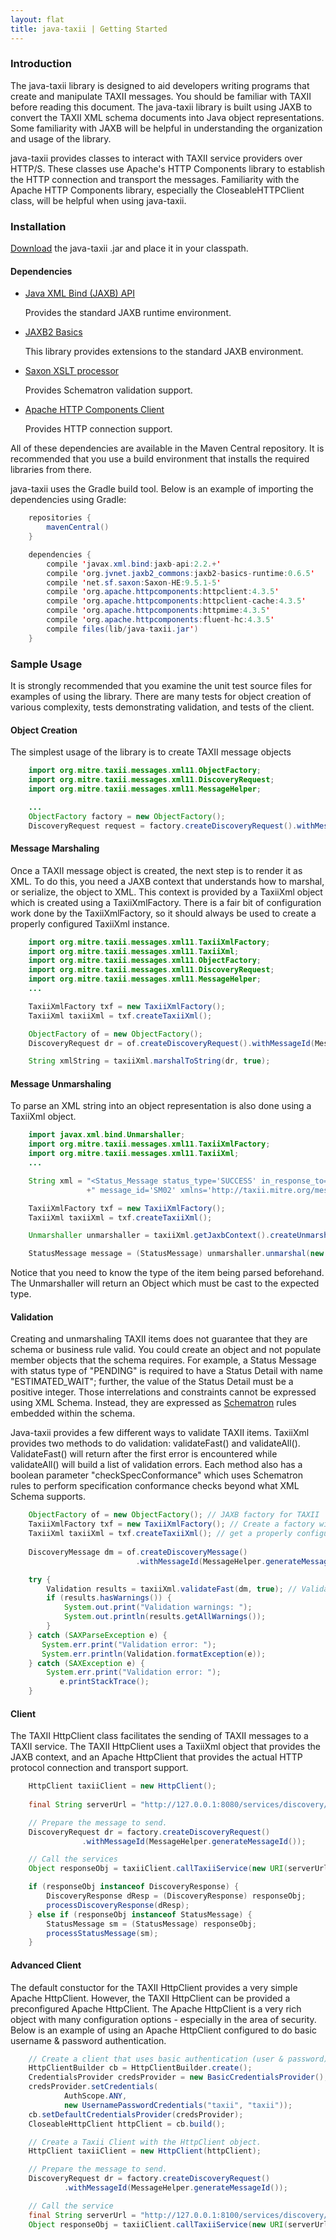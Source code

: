 ```yaml
---
layout: flat
title: java-taxii | Getting Started
---
```


### Introduction
The java-taxii library is designed to aid developers writing programs that create and manipulate TAXII messages.
You should be familiar with TAXII before reading this document. The java-taxii library is built using JAXB to 
convert the TAXII XML schema documents into Java object representations. Some familiarity with JAXB will be helpful
in understanding the organization and usage of the library.

java-taxii provides classes to interact with TAXII service providers over HTTP/S. These classes use
Apache's HTTP Components library to establish the HTTP connection and transport the messages. Familiarity with
the Apache HTTP Components library, especially the CloseableHTTPClient class, will be helpful when using java-taxii.

### Installation
[Download](../#downloads) the java-taxii .jar and place it in your classpath.

#### Dependencies

* <a href="https://jaxb.java.net">Java XML Bind (JAXB) API</a>

    Provides the standard JAXB runtime environment.

* <a href="http://confluence.highsource.org/display/J2B/Home">JAXB2 Basics</a>
    
    This library provides extensions to the standard JAXB environment.

* <a href="http://saxon.sourceforge.net">Saxon XSLT processor</a>

    Provides Schematron validation support.

* <a href="http://hc.apache.org/httpcomponents-client-ga/index.html">Apache HTTP Components Client</a>

    Provides HTTP connection support.

All of these dependencies are available in the Maven Central repository. It is recommended that you use
a build environment that installs the required libraries from there.

java-taxii uses the Gradle build tool. Below is an example of importing the dependencies using Gradle:

```java
    repositories {
        mavenCentral()
    }

    dependencies {
        compile 'javax.xml.bind:jaxb-api:2.2.+'
        compile 'org.jvnet.jaxb2_commons:jaxb2-basics-runtime:0.6.5'
        compile 'net.sf.saxon:Saxon-HE:9.5.1-5'
        compile 'org.apache.httpcomponents:httpclient:4.3.5'
        compile 'org.apache.httpcomponents:httpclient-cache:4.3.5'
        compile 'org.apache.httpcomponents:httpmime:4.3.5'
        compile 'org.apache.httpcomponents:fluent-hc:4.3.5'    
        compile files(lib/java-taxii.jar')
    }
```
### Sample Usage
It is strongly recommended that you examine the unit test source files for examples of
using the library. There are many tests for object creation of various complexity, 
tests demonstrating validation, and tests of the client.

#### Object Creation
The simplest usage of the library is to create TAXII message objects

```java
    import org.mitre.taxii.messages.xml11.ObjectFactory;
    import org.mitre.taxii.messages.xml11.DiscoveryRequest;
    import org.mitre.taxii.messages.xml11.MessageHelper;

    ...
    ObjectFactory factory = new ObjectFactory();
    DiscoveryRequest request = factory.createDiscoveryRequest().withMessageId(MessageHelper.generateMessageId());
```

#### Message Marshaling
Once a TAXII message object is created, the next step is to render it as XML. To do this, you need a JAXB context that
understands how to marshal, or serialize, the object to XML. This context is provided by a TaxiiXml object which is created
using a TaxiiXmlFactory. There is a fair bit of configuration work done by the TaxiiXmlFactory, so it should
always be used to create a properly configured TaxiiXml instance.

```java
    import org.mitre.taxii.messages.xml11.TaxiiXmlFactory;
    import org.mitre.taxii.messages.xml11.TaxiiXml;
    import org.mitre.taxii.messages.xml11.ObjectFactory;
    import org.mitre.taxii.messages.xml11.DiscoveryRequest;
    import org.mitre.taxii.messages.xml11.MessageHelper;
    ...

    TaxiiXmlFactory txf = new TaxiiXmlFactory();
    TaxiiXml taxiiXml = txf.createTaxiiXml();

    ObjectFactory of = new ObjectFactory();
    DiscoveryRequest dr = of.createDiscoveryRequest().withMessageId(MessageHelper.generateMessageId());

    String xmlString = taxiiXml.marshalToString(dr, true);
```

#### Message Unmarshaling
To parse an XML string into an object representation is also done using a TaxiiXml object.

```java
    import javax.xml.bind.Unmarshaller;
    import org.mitre.taxii.messages.xml11.TaxiiXmlFactory;
    import org.mitre.taxii.messages.xml11.TaxiiXml;
    ...

    String xml = "<Status_Message status_type='SUCCESS' in_response_to='urn:uuid:8fef148a-b186-45a0-a2da-9915daf621b1' "
                 +" message_id='SM02' xmlns='http://taxii.mitre.org/messages/taxii_xml_binding-1.1'/>";

    TaxiiXmlFactory txf = new TaxiiXmlFactory();
    TaxiiXml taxiiXml = txf.createTaxiiXml();

    Unmarshaller unmarshaller = taxiiXml.getJaxbContext().createUnmarshaller();

    StatusMessage message = (StatusMessage) unmarshaller.unmarshal(new StringReader(xml));
```

Notice that you need to know the type of the item being parsed beforehand. The Unmarshaller will return an Object which 
must be cast to the expected type.

#### Validation
Creating and unmarshaling TAXII items does not guarantee that they are schema or business rule valid. You could create an
object and not populate member objects that the schema requires. For example, a Status Message with status type of "PENDING"
is required to have a Status Detail with name "ESTIMATED_WAIT"; further, the value of the Status Detail must be a positive
integer. Those interrelations and constraints cannot be expressed using XML Schema. Instead, they are expressed as
[Schematron](http://www.schematron.com) rules embedded within the schema.

Java-taxii provides a few different ways to validate TAXII items. TaxiiXml provides two methods to do validation: validateFast() and 
validateAll(). ValidateFast() will return after the first error is encountered while validateAll() will build a list of validation errors.
Each method also has a boolean parameter "checkSpecConformance" which uses Schematron rules to perform specification conformance checks beyond what XML Schema
supports.

```java
    ObjectFactory of = new ObjectFactory(); // JAXB factory for TAXII 
    TaxiiXmlFactory txf = new TaxiiXmlFactory(); // Create a factory with the default configuration.
    TaxiiXml taxiiXml = txf.createTaxiiXml(); // get a properly configured TaxiiXml
  
    DiscoveryMessage dm = of.createDiscoveryMessage()
                            .withMessageId(MessageHelper.generateMessageId());

    try {
        Validation results = taxiiXml.validateFast(dm, true); // Validate, failing on first error encountered, and perfoming Schematron validation.
        if (results.hasWarnings()) {
            System.out.print("Validation warnings: ");
            System.out.println(results.getAllWarnings());
        }
    } catch (SAXParseException e) {
       System.err.print("Validation error: ");
       System.err.println(Validation.formatException(e));
    } catch (SAXException e) {
        System.err.print("Validation error: ");
           e.printStackTrace();
    }
```

#### Client
The TAXII HttpClient class facilitates the sending of TAXII messages to a TAXII service.
The TAXII HttpClient uses a TaxiiXml object that provides the JAXB context, and an
Apache HttpClient that provides the actual HTTP protocol connection and transport support.

```java
    HttpClient taxiiClient = new HttpClient();
        
    final String serverUrl = "http://127.0.0.1:8080/services/discovery/";

    // Prepare the message to send.
    DiscoveryRequest dr = factory.createDiscoveryRequest()
                .withMessageId(MessageHelper.generateMessageId());

    // Call the services
    Object responseObj = taxiiClient.callTaxiiService(new URI(serverUrl), dr);

    if (responseObj instanceof DiscoveryResponse) {
        DiscoveryResponse dResp = (DiscoveryResponse) responseObj;
        processDiscoveryResponse(dResp);
    } else if (responseObj instanceof StatusMessage) {
        StatusMessage sm = (StatusMessage) responseObj;
        processStatusMessage(sm);
    }
```

#### Advanced Client
The default constuctor for the TAXII HttpClient provides a very simple Apache HttpClient.
However, the TAXII HttpClient can be provided a preconfigured Apache HttpClient.
The Apache HttpClient is a very rich object with many configuration options - especially 
in the area of security. Below is an example of using an Apache HttpClient configured to 
do basic username & password authentication.

```java
    // Create a client that uses basic authentication (user & password).
    HttpClientBuilder cb = HttpClientBuilder.create();
    CredentialsProvider credsProvider = new BasicCredentialsProvider();
    credsProvider.setCredentials(
            AuthScope.ANY,
            new UsernamePasswordCredentials("taxii", "taxii"));        
    cb.setDefaultCredentialsProvider(credsProvider);        
    CloseableHttpClient httpClient = cb.build();

    // Create a Taxii Client with the HttpClient object.
    HttpClient taxiiClient = new HttpClient(httpClient);

    // Prepare the message to send.
    DiscoveryRequest dr = factory.createDiscoveryRequest()
            .withMessageId(MessageHelper.generateMessageId());

    // Call the service
    final String serverUrl = "http://127.0.0.1:8100/services/discovery/";
    Object responseObj = taxiiClient.callTaxiiService(new URI(serverUrl), dr);
```
